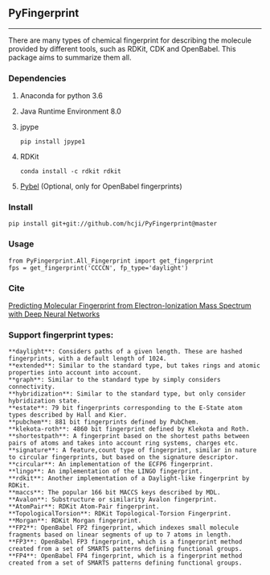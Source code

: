 ## PyFingerprint
***

There are many types of chemical fingerprint for describing the molecule provided by different tools, such as RDKit, CDK and OpenBabel. This package aims to summarize them all.

### Dependencies

 1. Anaconda for python 3.6
 2. Java Runtime Environment 8.0
 3. jpype
 
        pip install jpype1

 4. RDKit

        conda install -c rdkit rdkit
 5. [Pybel](https://open-babel.readthedocs.io/en/latest/UseTheLibrary/PythonInstall.html) (Optional, only for OpenBabel fingerprints)
 
### Install

	pip install git+git://github.com/hcji/PyFingerprint@master

### Usage

	from PyFingerprint.All_Fingerprint import get_fingerprint
	fps = get_fingerprint('CCCCN', fp_type='daylight')
	
### Cite

[Predicting Molecular Fingerprint from Electron-Ionization Mass Spectrum with Deep Neural Networks](https://pubs.acs.org/doi/10.1021/acs.analchem.0c01450)

### Support fingerprint types:

	**daylight**: Considers paths of a given length. These are hashed fingerprints, with a default length of 1024.
	**extended**: Similar to the standard type, but takes rings and atomic properties into account into account.
	**graph**: Similar to the standard type by simply considers connectivity.
	**hybridization**: Similar to the standard type, but only consider hybridization state.
	**estate**: 79 bit fingerprints corresponding to the E-State atom types described by Hall and Kier.
	**pubchem**: 881 bit fingerprints defined by PubChem.
	**klekota-roth**: 4860 bit fingerprint defined by Klekota and Roth.
	**shortestpath**: A fingerprint based on the shortest paths between pairs of atoms and takes into account ring systems, charges etc.
	**signature**: A feature,count type of fingerprint, similar in nature to circular fingerprints, but based on the signature descriptor.
	**circular**: An implementation of the ECFP6 fingerprint.
	**lingo**: An implementation of the LINGO fingerprint.
	**rdkit**: Another implementation of a Daylight-like fingerprint by RDKit.
	**maccs**: The popular 166 bit MACCS keys described by MDL.
	**Avalon**: Substructure or similarity Avalon fingerprint.
	**AtomPair**: RDKit Atom-Pair fingerprint.
	**TopologicalTorsion**: RDKit Topological-Torsion Fingerprint.
	**Morgan**: RDKit Morgan fingerprint.
	**FP2**: OpenBabel FP2 fingerprint, which indexes small molecule fragments based on linear segments of up to 7 atoms in length.
	**FP3**: OpenBabel FP3 fingerprint, which is a fingerprint method created from a set of SMARTS patterns defining functional groups.
	**FP4**: OpenBabel FP4 fingerprint, which is a fingerprint method created from a set of SMARTS patterns defining functional groups.
	

